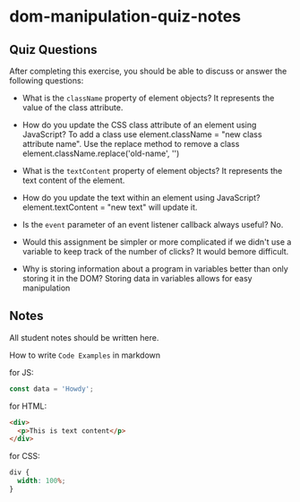 # dom-manipulation-quiz-notes

## Quiz Questions

After completing this exercise, you should be able to discuss or answer the following questions:

- What is the `className` property of element objects?
  It represents the value of the class attribute.

- How do you update the CSS class attribute of an element using JavaScript?
  To add a class use element.className = "new class attribute name".
  Use the replace method to remove a class element.className.replace('old-name', '')
- What is the `textContent` property of element objects?
  It represents the text content of the element.

- How do you update the text within an element using JavaScript?
  element.textContent = "new text" will update it.

- Is the `event` parameter of an event listener callback always useful?
  No.

- Would this assignment be simpler or more complicated if we didn't use a variable to keep track of the number of clicks?
  It would bemore difficult.

- Why is storing information about a program in variables better than only storing it in the DOM?
  Storing data in variables allows for easy manipulation

## Notes

All student notes should be written here.

How to write `Code Examples` in markdown

for JS:

```javascript
const data = 'Howdy';
```

for HTML:

```html
<div>
  <p>This is text content</p>
</div>
```

for CSS:

```css
div {
  width: 100%;
}
```
